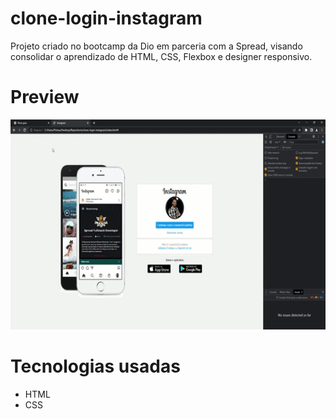 # clone-login-instagram
Projeto criado no bootcamp da Dio em parceria com a Spread, visando consolidar o aprendizado de HTML, CSS, Flexbox e designer responsivo.

# Preview

![texto](https://github.com/LeandroSCoutinho/clone-login-instagram/blob/main/img/clone-instagram.gif)

# Tecnologias usadas
* HTML
* CSS
